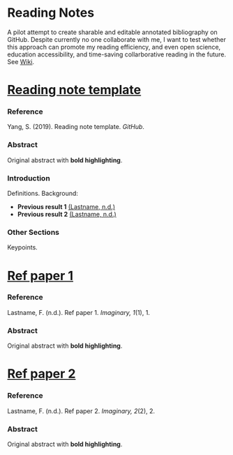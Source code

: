 # Reading Notes
A pilot attempt to create sharable and editable annotated bibliography on GitHub. Despite currently no one collaborate with me, I want to test whether this approach can promote my reading efficiency, and even open science, education accessibility, and time-saving collarborative reading in the future. See [Wiki](https://github.com/SichaoYang/Readings/wiki).

# [Reading note template](https://github.com/SichaoYang/Readings)
### Reference
Yang, S. (2019). Reading note template. _GitHub_.
### Abstract
Original abstract with **bold highlighting**.
### Introduction
Definitions. Background:  
+ **Previous result 1** [(Lastname, n.d.)](#ref-paper-1)
+ **Previous result 2** [(Lastname, n.d.)](#ref-paper-2)

### Other Sections
Keypoints.

# [Ref paper 1](link)
### Reference
Lastname, F. (n.d.). Ref paper 1. _Imaginary, 1_(1), 1.
### Abstract
Original abstract with **bold highlighting**.

# [Ref paper 2](link)
### Reference
Lastname, F. (n.d.). Ref paper 2. _Imaginary, 2_(2), 2.
### Abstract
Original abstract with **bold highlighting**.
